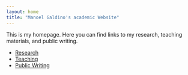 ```yaml
---
layout: home
title: "Manoel Galdino's academic Website"
---
```

This is my homepage. Here you can find links to my research, teaching materials, and public writing.

- [Research](research/)  
- [Teaching](teaching/)  
- [Public Writing](public-writing/)  
